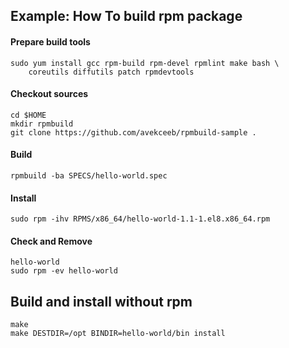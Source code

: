 ## Example: How To build rpm package

#### Prepare build tools
	sudo yum install gcc rpm-build rpm-devel rpmlint make bash \
		coreutils diffutils patch rpmdevtools

#### Checkout sources
	cd $HOME
	mkdir rpmbuild
	git clone https://github.com/avekceeb/rpmbuild-sample .

#### Build
	rpmbuild -ba SPECS/hello-world.spec

#### Install
	sudo rpm -ihv RPMS/x86_64/hello-world-1.1-1.el8.x86_64.rpm

#### Check and Remove
	hello-world
	sudo rpm -ev hello-world

## Build and install without rpm
    make
    make DESTDIR=/opt BINDIR=hello-world/bin install


